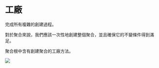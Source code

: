 # 工廠

完成所有複雜的創建過程。

對於聚合來說，我們應該一次性地創建整個聚合，並且確保它的不變條件得到滿足。

聚合根中含有創建聚合的工廠方法。

![](../../../.gitbook/assets/factorymethod.png)

